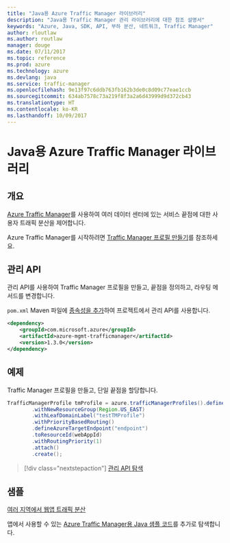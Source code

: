 ```yaml
---
title: "Java용 Azure Traffic Manager 라이브러리"
description: "Java용 Traffic Manager 관리 라이브러리에 대한 참조 설명서"
keywords: "Azure, Java, SDK, API, 부하 분산, 네트워크, Traffic Manager"
author: rloutlaw
ms.author: routlaw
manager: douge
ms.date: 07/11/2017
ms.topic: reference
ms.prod: azure
ms.technology: azure
ms.devlang: java
ms.service: traffic-manager
ms.openlocfilehash: 9e13f97c6ddb763fb162b3de0c8d09c77eae1ccb
ms.sourcegitcommit: 634ab7578c73a219f8f3a2a6d43999d9d372cb43
ms.translationtype: HT
ms.contentlocale: ko-KR
ms.lasthandoff: 10/09/2017
---
```

# <a name="azure-traffic-manager-libraries-for-java"></a>Java용 Azure Traffic Manager 라이브러리

## <a name="overview"></a>개요

[Azure Traffic Manager](/azure/traffic-manager/traffic-manager-overview)를 사용하여 여러 데이터 센터에 있는 서비스 끝점에 대한 사용자 트래픽 분산을 제어합니다.

Azure Traffic Manager를 시작하려면 [Traffic Manager 프로필 만들기](/azure/traffic-manager/traffic-manager-create-profile)를 참조하세요.

## <a name="management-api"></a>관리 API

관리 API를 사용하여 Traffic Manager 프로필을 만들고, 끝점을 정의하고, 라우팅 메서드를 변경합니다. 

`pom.xml` Maven 파일에 [종속성을 추가](https://maven.apache.org/guides/getting-started/index.html#How_do_I_use_external_dependencies)하여 프로젝트에서 관리 API를 사용합니다.  

```XML
<dependency>
    <groupId>com.microsoft.azure</groupId>
    <artifactId>azure-mgmt-trafficmanager</artifactId>
    <version>1.3.0</version>
</dependency>
```   

## <a name="example"></a>예제

Traffic Manager 프로필을 만들고, 단일 끝점을 할당합니다.

```java
TrafficManagerProfile tmProfile = azure.trafficManagerProfiles().define("testTMProfile")
        .withNewResourceGroup(Region.US_EAST)
        .withLeafDomainLabel("testTMProfile")
        .withPriorityBasedRouting()
        .defineAzureTargetEndpoint("endpoint")
        .toResourceId(webAppId)
        .withRoutingPriority(1)
        .attach()
        .create();
```

> [!div class="nextstepaction"]
> [관리 API 탐색](/java/api/overview/azure/trafficmanager/managementapi)

## <a name="samples"></a>샘플

[여러 지역에서 웹앱 트래픽 분산](https://github.com/Azure-Samples/traffic-manager-java-manage-profiles)

앱에서 사용할 수 있는 [Azure Traffic Manager용 Java 샘플 코드](https://azure.microsoft.com/resources/samples/?platform=java&term=traffic)를 추가로 탐색합니다.
